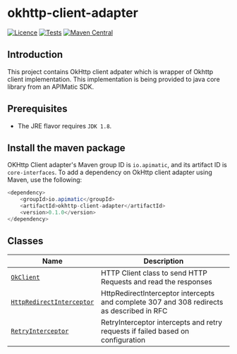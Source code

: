 # okhttp-client-adapter

[![Licence][license-badge]][license-url]
[![Tests][test-badge]][test-url]
[![Maven Central][maven-badge]][maven-url]
## Introduction
This project contains OkHttp client adpater which is wrapper of Okhttp client implementation. This implementation is being provided to java core library from an APIMatic SDK.

## Prerequisites
* The JRE flavor requires `JDK 1.8`.
## Install the maven package
OKHttp Client adapter's Maven group ID is `io.apimatic`, and its artifact ID is `core-interfaces`.
To add a dependency on OkHttp client adapter using Maven, use the following:
```java
<dependency>
    <groupId>io.apimatic</groupId>
    <artifactId>okhttp-client-adapter</artifactId>
    <version>0.1.0</version>
</dependency>
```

## Classes
| Name                                                                    | Description                                                        |
|-------------------------------------------------------------------------|--------------------------------------------------------------------|
| [`OkClient`](./src/main/java/io/apimatic/okhttpclient/adapter/OkClient.java)                     | HTTP Client class to send HTTP Requests and read the responses |
| [`HttpRedirectInterceptor`](./src/main/java/io/apimatic/okhttpclient/adapter/interceptors/HttpRedirectInterceptor.java)            | HttpRedirectInterceptor intercepts and complete 307 and 308 redirects as described in RFC                        |
| [`RetryInterceptor`](./src/main/java/io/apimatic/okhttpclient/adapter/interceptors/RetryInterceptor.java)             | RetryInterceptor intercepts and retry requests if failed based on configuration                |


[license-badge]: https://img.shields.io/badge/licence-APIMATIC-blue
[license-url]: LICENSE
[maven-badge]: https://img.shields.io/maven-central/v/io.apimatic/okhttp-client-adapter?color=green
[maven-url]: https://central.sonatype.dev/artifact/io.apimatic/okhttp-client-adapter/0.1.0
[test-badge]: https://github.com/apimatic/okhttp-client-adapter/actions/workflows/build-and-test.yml/badge.svg
[test-url]: https://github.com/apimatic/okhttp-client-adapter/actions/workflows/build-and-test.yml

